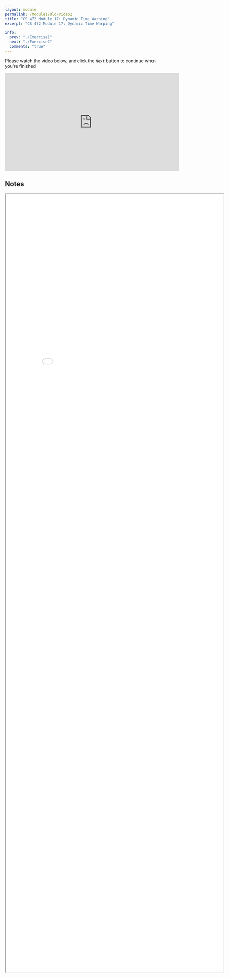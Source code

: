 ```yaml
---
layout: module
permalink: /Module17Old/Video2
title: "CS 472 Module 17: Dynamic Time Warping"
excerpt: "CS 472 Module 17: Dynamic Time Warping"

info:
  prev: "./Exercise1"
  next: "./Exercise2"
  comments: "true"
---
```


<p>
Please watch the video below, and click the <code>Next</code> button to continue when you're finished
</p>

<iframe width="560" height="315" src="https://www.youtube.com/embed/VpU9PCWcDiY" frameborder="0" allow="accelerometer; autoplay; clipboard-write; encrypted-media; gyroscope; picture-in-picture" allowfullscreen></iframe>



<h2>Notes</h2>

<iframe src = "../images/Module17/DynamicProgramming.html" width="700" height="2500">